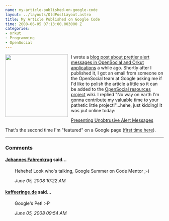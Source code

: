 ```yaml
--- 
name: my-article-published-on-google-code
layout: ../layouts/OldPostLayout.astro
title: My Article Published on Google Code
time: 2008-06-05 07:13:00.003000 Z
categories: 
- orkut
- Programming
- OpenSocial
---
```

<img style="margin: 0pt 10px 10px 0pt; float: left; cursor: pointer; width: 199px; height: 199px;" src="http://code.google.com/apis/opensocial/images/opensocial.jpg" alt="" border="0" /></a>
I wrote a <a href="http://blog.springenwerk.com/2008/04/prettier-alert-messages-in-opensocial.html">blog post about prettier alert messages in OpenSocial and Orkut applications</a> a while ago. Shortly after I published it, I got an email from someone on the OpenSocial team at Google asking me if I'd like to polish the article a little so it can be added to the <a href="http://code.google.com/p/opensocial-resources/">OpenSocial resources project</a> wiki. I replied "No way on earth I'm gonna contribute my valuable time to your pathetic little project!"...hehe, just kidding! It was put online today:

<a href="http://code.google.com/p/opensocial-resources/wiki/UnobtrusiveAlerts">Presenting Unobtrusive Alert Messages</a>

That's the second time I'm "featured" on a Google page (<a href="http://www.google.com/corporate/security.html">first time here</a>).
<br/><hr/><h3>Comments</h3>
<div class="swcomment"><h4><a href="http://www.blogger.com/profile/06650223978538123548">Johannes Fahrenkrug</a> said...</h4>
<p style="margin-left: 30px">Hehehe! Look who's talking, Google Summer on Code Mentor ;-)</p>
<em class="swlightgray" style="margin-left: 30px">June 05, 2008 10:22 AM</em></div>
<div class="swcomment"><h4><a href="http://kaffeeringe.myopenid.com/">kaffeeringe.de</a> said...</h4>
<p style="margin-left: 30px">Google's Pet! :-P</p>
<em class="swlightgray" style="margin-left: 30px">June 05, 2008 09:54 AM</em></div>
